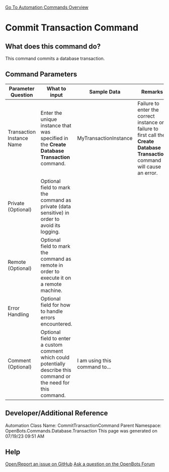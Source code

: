 <!--TITLE: Commit Transaction Command -->
<!-- SUBTITLE: a command in the Database Commands\Transaction group. -->
[Go To Automation Commands Overview](/automation-commands)


# Commit Transaction Command


## What does this command do?
This command commits a database transaction.


## Command Parameters
| Parameter Question   	| What to input  	|  Sample Data 	| Remarks  	|
| ---                    | ---               | ---           | ---       |
|Transaction Instance Name|Enter the unique instance that was specified in the **Create Database Transaction** command.|MyTransactionInstance|Failure to enter the correct instance or failure to first call the **Create Database Transaction** command will cause an error.|
|Private (Optional)|Optional field to mark the command as private (data sensitive) in order to avoid its logging.|||
|Remote (Optional)|Optional field to mark the command as remote in order to execute it on a remote machine.|||
|Error Handling|Optional field for how to handle errors encountered.|||
|Comment (Optional)|Optional field to enter a custom comment which could potentially describe this command or the need for this command.|I am using this command to...||


## Developer/Additional Reference
Automation Class Name: CommitTransactionCommand
Parent Namespace: OpenBots.Commands.Database.Transaction
This page was generated on 07/19/23 09:51 AM


## Help
[Open/Report an issue on GitHub](https://github.com/OpenBotsAI/OpenBots.Studio/issues/new)
[Ask a question on the OpenBots Forum](https://openbots.ai/forums/)

